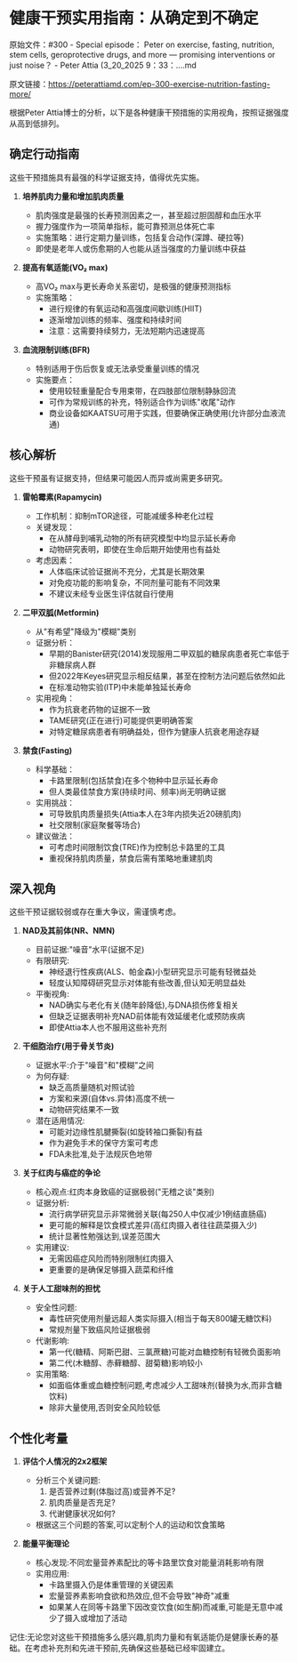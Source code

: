 # 健康干预实用指南：从确定到不确定

原始文件：#300 - Special episode： Peter on exercise, fasting, nutrition, stem cells, geroprotective drugs, and more — promising interventions or just noise？ - Peter Attia (3_20_2025 9：33：….md

原文链接：https://peterattiamd.com/ep-300-exercise-nutrition-fasting-more/

<YouTube videoId="Io5xV9rtbm4" />

根据Peter Attia博士的分析，以下是各种健康干预措施的实用视角，按照证据强度从高到低排列。

## 确定行动指南

这些干预措施具有最强的科学证据支持，值得优先实施。

1. **培养肌肉力量和增加肌肉质量**
   - 肌肉强度是最强的长寿预测因素之一，甚至超过胆固醇和血压水平
   - 握力强度作为一项简单指标，能可靠预测总体死亡率
   - 实施策略：进行定期力量训练，包括复合动作(深蹲、硬拉等)
   - 即使是老年人或伤愈期的人也能从适当强度的力量训练中获益

2. **提高有氧适能(VO₂ max)**
   - 高VO₂ max与更长寿命关系密切，是极强的健康预测指标
   - 实施策略：
     - 进行规律的有氧运动和高强度间歇训练(HIIT)
     - 逐渐增加训练的频率、强度和持续时间
     - 注意：这需要持续努力，无法短期内迅速提高

3. **血流限制训练(BFR)**
   - 特别适用于伤后恢复或无法承受重量训练的情况
   - 实施要点：
     - 使用较轻重量配合专用束带，在四肢部位限制静脉回流
     - 可作为常规训练的补充，特别适合作为训练"收尾"动作
     - 商业设备如KAATSU可用于实践，但要确保正确使用(允许部分血液流通)

## 核心解析

这些干预虽有证据支持，但结果可能因人而异或尚需更多研究。

1. **雷帕霉素(Rapamycin)**
   - 工作机制：抑制mTOR途径，可能减缓多种老化过程
   - 关键发现：
     - 在从酵母到哺乳动物的所有研究模型中均显示延长寿命
     - 动物研究表明，即使在生命后期开始使用也有益处
   - 考虑因素：
     - 人体临床试验证据尚不充分，尤其是长期效果
     - 对免疫功能的影响复杂，不同剂量可能有不同效果
     - 不建议未经专业医生评估就自行使用

2. **二甲双胍(Metformin)**
   - 从"有希望"降级为"模糊"类别
   - 证据分析：
     - 早期的Banister研究(2014)发现服用二甲双胍的糖尿病患者死亡率低于非糖尿病人群
     - 但2022年Keyes研究显示相反结果，甚至在控制方法问题后依然如此
     - 在标准动物实验(ITP)中未能单独延长寿命
   - 实用视角：
     - 作为抗衰老药物的证据不一致
     - TAME研究(正在进行)可能提供更明确答案
     - 对特定糖尿病患者有明确益处，但作为健康人抗衰老用途存疑

3. **禁食(Fasting)**
   - 科学基础：
     - 卡路里限制(包括禁食)在多个物种中显示延长寿命
     - 但人类最佳禁食方案(持续时间、频率)尚无明确证据
   - 实用挑战：
     - 可导致肌肉质量损失(Attia本人在3年内损失近20磅肌肉)
     - 社交限制(家庭聚餐等场合)
   - 建议做法：
     - 可考虑时间限制饮食(TRE)作为控制总卡路里的工具
     - 重视保持肌肉质量，禁食后需有策略地重建肌肉

## 深入视角

这些干预证据较弱或存在重大争议，需谨慎考虑。

1. **NAD及其前体(NR、NMN)**
   - 目前证据:"噪音"水平(证据不足)
   - 有限研究:
     - 神经退行性疾病(ALS、帕金森)小型研究显示可能有轻微益处
     - 轻度认知障碍研究显示对体能有些改善,但认知无明显益处
   - 平衡视角:
     - NAD确实与老化有关(随年龄降低),与DNA损伤修复相关
     - 但缺乏证据表明补充NAD前体能有效延缓老化或预防疾病
     - 即使Attia本人也不服用这些补充剂

2. **干细胞治疗(用于骨关节炎)**
   - 证据水平:介于"噪音"和"模糊"之间
   - 为何存疑:
     - 缺乏高质量随机对照试验
     - 方案和来源(自体vs.异体)高度不统一
     - 动物研究结果不一致
   - 潜在适用情况:
     - 可能对边缘性肌腱撕裂(如旋转袖口撕裂)有益
     - 作为避免手术的保守方案可考虑
     - FDA未批准,处于法规灰色地带

3. **关于红肉与癌症的争论**
   - 核心观点:红肉本身致癌的证据极弱("无稽之谈"类别)
   - 证据分析:
     - 流行病学研究显示非常微弱关联(每250人中仅减少1例结直肠癌)
     - 更可能的解释是饮食模式差异(高红肉摄入者往往蔬菜摄入少)
     - 统计显著性勉强达到,误差范围大
   - 实用建议:
     - 无需因癌症风险而特别限制红肉摄入
     - 更重要的是确保足够摄入蔬菜和纤维

4. **关于人工甜味剂的担忧**
   - 安全性问题:
     - 毒性研究使用剂量远超人类实际摄入(相当于每天800罐无糖饮料)
     - 常规剂量下致癌风险证据极弱
   - 代谢影响:
     - 第一代(糖精、阿斯巴甜、三氯蔗糖)可能对血糖控制有轻微负面影响
     - 第二代(木糖醇、赤藓糖醇、甜菊糖)影响较小
   - 实用策略:
     - 如面临体重或血糖控制问题,考虑减少人工甜味剂(替换为水,而非含糖饮料)
     - 除非大量使用,否则安全风险较低

## 个性化考量

1. **评估个人情况的2x2框架**
   - 分析三个关键问题:
     1. 是否营养过剩(体脂过高)或营养不足?
     2. 肌肉质量是否充足?
     3. 代谢健康状况如何?
   - 根据这三个问题的答案,可以定制个人的运动和饮食策略

2. **能量平衡理论**
   - 核心发现:不同宏量营养素配比的等卡路里饮食对能量消耗影响有限
   - 实用应用:
     - 卡路里摄入仍是体重管理的关键因素
     - 宏量营养素影响食欲和热效应,但不会导致"神奇"减重
     - 如果某人在同等卡路里下因改变饮食(如生酮)而减重,可能是无意中减少了摄入或增加了活动

记住:无论您对这些干预措施多么感兴趣,肌肉力量和有氧适能仍是健康长寿的基础。在考虑补充剂和先进干预前,先确保这些基础已经牢固建立。